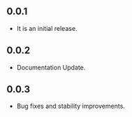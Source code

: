 ## 0.0.1
* It is an initial release.

## 0.0.2
* Documentation Update.

## 0.0.3
* Bug fixes and stability improvements.
